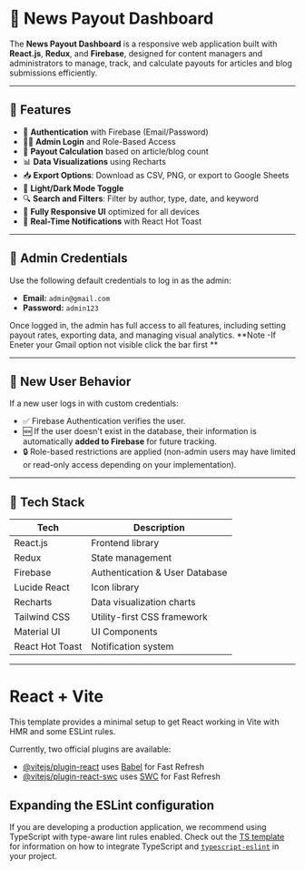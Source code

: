 # 📰 News Payout Dashboard

The **News Payout Dashboard** is a responsive web application built with **React.js**, **Redux**, and **Firebase**, designed for content managers and administrators to manage, track, and calculate payouts for articles and blog submissions efficiently.

---

## 📌 Features

- 🔐 **Authentication** with Firebase (Email/Password)
- 🧑‍💼 **Admin Login** and Role-Based Access
- 🧾 **Payout Calculation** based on article/blog count
- 📊 **Data Visualizations** using Recharts
- 📥 **Export Options**: Download as CSV, PNG, or export to Google Sheets
- 🌙 **Light/Dark Mode Toggle**
- 🔍 **Search and Filters**: Filter by author, type, date, and keyword
- 📱 **Fully Responsive UI** optimized for all devices
- 🔔 **Real-Time Notifications** with React Hot Toast

---

## 🔐 Admin Credentials

Use the following default credentials to log in as the admin:

- **Email:** `admin@gmail.com`  
- **Password:** `admin123`

Once logged in, the admin has full access to all features, including setting payout rates, exporting data, and managing visual analytics.
**Note -If Eneter your Gmail option not visible click the bar first **

---

## 👥 New User Behavior

If a new user logs in with custom credentials:

- ✅ Firebase Authentication verifies the user.
- 🆕 If the user doesn't exist in the database, their information is automatically **added to Firebase** for future tracking.
- 🔒 Role-based restrictions are applied (non-admin users may have limited or read-only access depending on your implementation).

---

## 🚀 Tech Stack

| Tech         | Description                        |
|--------------|------------------------------------|
| React.js     | Frontend library                   |
| Redux        | State management                   |
| Firebase     | Authentication & User Database     |
| Lucide React | Icon library                       |
| Recharts     | Data visualization charts          |
| Tailwind CSS | Utility-first CSS framework        |
| Material UI  | UI Components                      |
| React Hot Toast | Notification system            |

---




# React + Vite

This template provides a minimal setup to get React working in Vite with HMR and some ESLint rules.

Currently, two official plugins are available:

- [@vitejs/plugin-react](https://github.com/vitejs/vite-plugin-react/blob/main/packages/plugin-react) uses [Babel](https://babeljs.io/) for Fast Refresh
- [@vitejs/plugin-react-swc](https://github.com/vitejs/vite-plugin-react/blob/main/packages/plugin-react-swc) uses [SWC](https://swc.rs/) for Fast Refresh

## Expanding the ESLint configuration

If you are developing a production application, we recommend using TypeScript with type-aware lint rules enabled. Check out the [TS template](https://github.com/vitejs/vite/tree/main/packages/create-vite/template-react-ts) for information on how to integrate TypeScript and [`typescript-eslint`](https://typescript-eslint.io) in your project.
